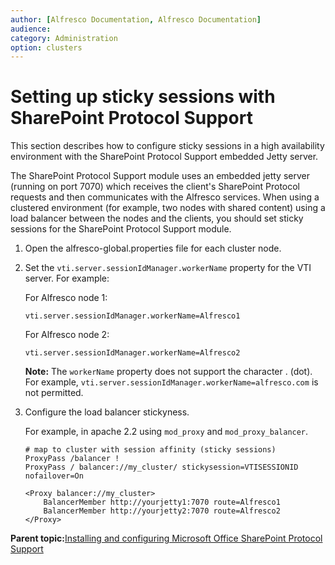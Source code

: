 ```yaml
---
author: [Alfresco Documentation, Alfresco Documentation]
audience: 
category: Administration
option: clusters
---
```


# Setting up sticky sessions with SharePoint Protocol Support

This section describes how to configure sticky sessions in a high availability environment with the SharePoint Protocol Support embedded Jetty server.

The SharePoint Protocol Support module uses an embedded jetty server \(running on port 7070\) which receives the client's SharePoint Protocol requests and then communicates with the Alfresco services. When using a clustered environment \(for example, two nodes with shared content\) using a load balancer between the nodes and the clients, you should set sticky sessions for the SharePoint Protocol Support module.

1.  Open the alfresco-global.properties file for each cluster node.

2.  Set the `vti.server.sessionIdManager.workerName` property for the VTI server. For example:

    For Alfresco node 1:

    ```
    vti.server.sessionIdManager.workerName=Alfresco1
    ```

    For Alfresco node 2:

    ```
    vti.server.sessionIdManager.workerName=Alfresco2
    ```

    **Note:** The `workerName` property does not support the character . \(dot\). For example, `vti.server.sessionIdManager.workerName=alfresco.com` is not permitted.

3.  Configure the load balancer stickyness.

    For example, in apache 2.2 using `mod_proxy` and `mod_proxy_balancer`.

    ```
    # map to cluster with session affinity (sticky sessions) 
    ProxyPass /balancer ! 
    ProxyPass / balancer://my_cluster/ stickysession=VTISESSIONID nofailover=On 
    
    <Proxy balancer://my_cluster> 
        BalancerMember http://yourjetty1:7070 route=Alfresco1 
        BalancerMember http://yourjetty2:7070 route=Alfresco2 
    </Proxy>
    ```


**Parent topic:**[Installing and configuring Microsoft Office SharePoint Protocol Support](../concepts/SharePoint-intro.md)

